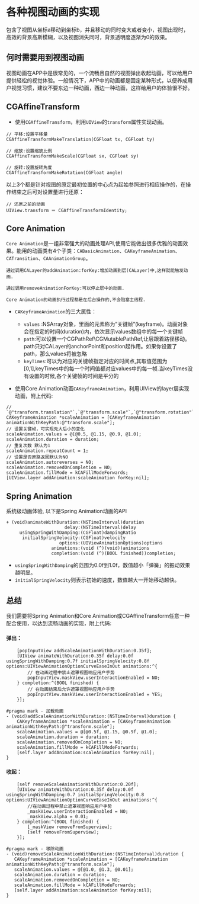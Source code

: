 # 各种视图动画的实现
包含了视图从坐标a移动到坐标b，并且移动的同时变大或者变小，视图出现时，高效的背景高斯模糊，以及视图消失同时，背景透明度逐渐为0的效果。
## 何时需要用到视图动画
视图动画在APP中是很常见的，一个流畅且自然的视图弹出收起动画，可以给用户提供轻松的视觉体验。一般情况下，APP中的动画都是固定某种形式，以便养成用户视觉习惯，建议不要东边一种动画，西边一种动画，这样给用户的体验很不好。
## CGAffineTransform
* 使用`CGAffineTransform`，利用`UIView`的`transform`属性实现动画。
```Objc
// 平移:设置平移量
CGAffineTransformMakeTranslation(CGFloat tx, CGFloat ty)
```
```Objc
// 缩放:设置缩放比例
CGAffineTransformMakeScale(CGFloat sx, CGFloat sy)
```
```Objc
// 旋转:设置旋转角度
CGAffineTransformMakeRotation(CGFloat angle)
```
以上3个都是针对视图的原定最初位置的中心点为起始参照进行相应操作的，在操作结束之后可对设置量进行还原：<br>
```Objc
// 还原之前的动画
UIView.transform ＝ CGAffineTransformIdentity;
```
## Core Animation
`Core Animation`是一组非常强大的动画处理API,使用它能做出很多优雅的动画效果。能用的动画类有4个子类：`CABasicAnimation`、`CAKeyframeAnimation`、`CATransition`、`CAAnimationGroup`。
```
通过调用CALayer的addAnimation:forKey:增加动画到层(CALayer)中,这样就能触发动画.
```
```
通过调用removeAnimationForKey:可以停止层中的动画.
```
```
Core Animation的动画执行过程都是在后台操作的,不会阻塞主线程.
```
* `CAKeyframeAnimation`的三大属性：
  * `values` :NSArray对象，里面的元素称为”关键帧”(keyframe)。动画对象会在指定的时间(duration)内，依次显示values数组中的每一个关键帧
  * `path`:可以设置一个CGPathRef\CGMutablePathRef,让层跟着路径移动。path只对CALayer的anchorPoint和position起作用。如果你设置了path，那么values将被忽略
  * `keyTimes`:可以为对应的关键帧指定对应的时间点,其取值范围为[0,1],keyTimes中的每一个时间值都对应values中的每一帧.当keyTimes没有设置的时候,各个关键帧的时间是平分的

* 使用Core Animation动画`CAKeyframeAnimation`，利用UIView的layer层实现动画，附上代码:
```Objc
// `@"transform.translation"`,`@"transform.scale"`,`@"transform.rotation"`
CAKeyframeAnimation *scaleAnimation = [CAKeyframeAnimation animationWithKeyPath:@"transform.scale"];
// 设置关键帧，可实现先大后小的变化
scaleAnimation.values = @[@0.5, @1.15, @0.9, @1.0];
scaleAnimation.duration = duration;
// 重复次数 默认为1
scaleAnimation.repeatCount = 1;
// 设置是否原路返回默认为NO
scaleAnimation.autoreverses = NO;
scaleAnimation.removedOnCompletion = NO;
scaleAnimation.fillMode = kCAFillModeForwards;
[UIView.layer addAnimation:scaleAnimation forKey:nil];
```

## Spring Animation
系统级动画体验, 以下是Spring Animation动画的API
```Objc
+ (void)animateWithDuration:(NSTimeInterval)duration
                      delay:(NSTimeInterval)delay
     usingSpringWithDamping:(CGFloat)dampingRatio
      initialSpringVelocity:(CGFloat)velocity
                    options:(UIViewAnimationOptions)options
                 animations:(void (^)(void))animations
                 completion:(void (^)(BOOL finished))completion;
```
* `usingSpringWithDamping`的范围为0.0f到1.0f，数值越小「弹簧」的振动效果越明显。
* `initialSpringVelocity`则表示初始的速度，数值越大一开始移动越快。

## 总结
我们需要将Spring Animation和Core Animation或CGAffineTransform任意一种配合使用，以达到流畅动画的实现，附上代码:
#### 弹出：<br>
```Objc
    [popInputView addScaleAnimationWithDuration:0.35f];
    [UIView animateWithDuration:0.35f delay:0.0f usingSpringWithDamping:0.7f initialSpringVelocity:0.8f options:UIViewAnimationOptionCurveEaseInOut animations:^{
        // 在动画过程中禁止遮罩视图响应用户手势
        popInputView.maskView.userInteractionEnabled = NO;
    } completion:^(BOOL finished) {
        // 在动画结束后允许遮罩视图响应用户手势
        popInputView.maskView.userInteractionEnabled = YES;
    }];
```
```Objc
#pragma mark - 加载动画
- (void)addScaleAnimationWithDuration:(NSTimeInterval)duration {
    CAKeyframeAnimation *scaleAnimation = [CAKeyframeAnimation animationWithKeyPath:@"transform.scale"];
    scaleAnimation.values = @[@0.5f, @1.15, @0.9f, @1.0];
    scaleAnimation.duration = duration;
    scaleAnimation.removedOnCompletion = NO;
    scaleAnimation.fillMode = kCAFillModeForwards;
    [self.layer addAnimation:scaleAnimation forKey:nil];
}
```
#### 收起：<br>
```Objc
    [self removeScaleAnimationWithDuration:0.20f];
    [UIView animateWithDuration:0.35f delay:0.0f usingSpringWithDamping:0.7 initialSpringVelocity:0.8 options:UIViewAnimationOptionCurveEaseInOut animations:^{
        //在动画过程中禁止遮罩视图响应用户手势
        _maskView.userInteractionEnabled = NO;
        _maskView.alpha = 0.01;
    } completion:^(BOOL finished) {
        [_maskView removeFromSuperview];
        [self removeFromSuperview];
    }];
 ```
 ```Objc
 #pragma mark - 移除动画
 - (void)removeScaleAnimationWithDuration:(NSTimeInterval)duration {
    CAKeyframeAnimation *scaleAnimation = [CAKeyframeAnimation animationWithKeyPath:@"transform.scale"];
    scaleAnimation.values = @[@1.0, @1.3, @0.01];
    scaleAnimation.duration = duration;
    scaleAnimation.removedOnCompletion = NO;
    scaleAnimation.fillMode = kCAFillModeForwards;
    [self.layer addAnimation:scaleAnimation forKey:nil];
}
```
